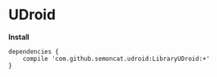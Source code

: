 UDroid
======

**Install**
```
dependencies {
    compile 'com.github.semoncat.udroid:LibraryUDroid:+'
}
```
